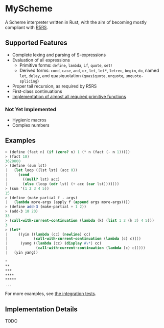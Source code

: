# MyScheme

A Scheme interpreter written in Rust, with the aim of becoming mostly compliant with [R5RS](https://www.schemers.org/Documents/Standards/R5RS/r5rs.pdf).

## Supported Features

- Complete lexing and parsing of S-expressions
- Evaluation of all expressions
  - Primitive forms: `define`, `lambda`, `if`, `quote`, `set!`
  - Derived forms: `cond`, `case`, `and`, `or`, `let`, `let*`, `letrec`, `begin`, `do`, named `let`, `delay`, and quasiquotation (`quasiquote`, `unquote`, `unquote-splicing`)
- Proper tail recursion, as required by R5RS
- First-class continuations
- [Implementation of almost all required primitive functions](src/primitives/)

### Not Yet Implemented

- Hygienic macros
- Complex numbers

## Examples

```scheme
> (define (fact n) (if (zero? n) 1 (* n (fact (- n 1)))))
> (fact 10)
3628800
> (define (sum lst)
|   (let loop ((lst lst) (acc 0))
|     (cond
|       ((null? lst) acc)
|       (else (loop (cdr lst) (+ acc (car lst)))))))
> (sum '(1 2 3 4 5))
15
> (define (make-partial f . args)
|   (lambda more-args (apply f (append args more-args))))
> (define add-3 (make-partial + 1 2))
> (add-3 10 20)
33
> (call-with-current-continuation (lambda (k) (list 1 2 (k 3) 4 5)))
3
> (let*
|     ((yin ((lambda (cc) (newline) cc)
|            (call-with-current-continuation (lambda (c) c))))
|      (yang ((lambda (cc) (display #\*) cc)
|             (call-with-current-continuation (lambda (c) c)))))
|   (yin yang))

*
**
***
****
*****
...
```

For more examples, see [the integration tests](tests/).

## Implementation Details

TODO
